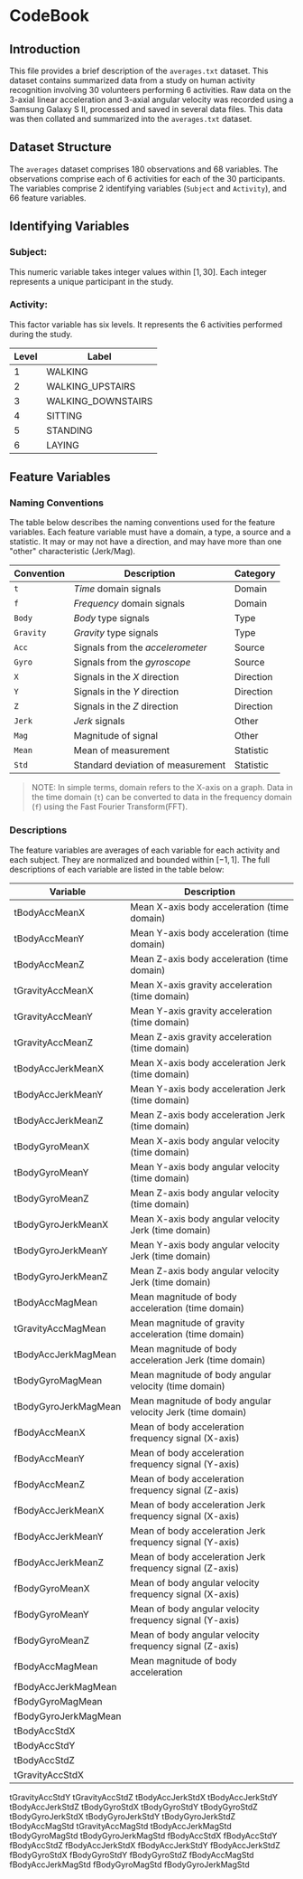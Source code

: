 # CodeBook  

## Introduction  
This file provides a brief description of the ```averages.txt``` dataset. This dataset contains summarized data from a study on human activity recognition involving 30 volunteers performing 6 activities. Raw data on the 3-axial linear acceleration and 3-axial angular velocity was recorded using a Samsung Galaxy S II, processed and saved in several data files. This data was then collated and summarized into the ```averages.txt``` dataset.

## Dataset Structure
The ```averages``` dataset comprises 180 observations and 68 variables. The observations comprise each of 6 activities for each of the 30 participants. The variables comprise 2 identifying variables (```Subject``` and ```Activity```), and 66 feature variables.

## Identifying Variables

### Subject:
This numeric variable takes integer values within $[1, 30]$. Each integer represents a unique participant in the study.

### Activity:
This factor variable has six levels. It represents the 6 activities performed during the study.

Level | Label               |
----- | ------------------- |
1     | WALKING             |
2     | WALKING_UPSTAIRS    |
3     | WALKING_DOWNSTAIRS  |
4     | SITTING             |
5     | STANDING            |
6     | LAYING              |

## Feature Variables  

### Naming Conventions
The table below describes the naming conventions used for the feature variables. Each feature variable must have a domain, a type, a source and a statistic. It may or may not have a direction, and may have more than one "other" characteristic (Jerk/Mag).

Convention    |   Description                     | Category        |
------------- | --------------------------------- | --------------- |
```t```       | *Time* domain signals             | Domain          |
```f```       | *Frequency* domain signals        | Domain          |
```Body```    | *Body* type signals               | Type            |
```Gravity``` | *Gravity* type signals            | Type            |
```Acc```     | Signals from the *accelerometer*  | Source          |
```Gyro```    | Signals from the *gyroscope*      | Source          |
```X```       | Signals in the *X* direction      | Direction       |
```Y```       | Signals in the *Y* direction      | Direction       |
```Z```       | Signals in the *Z* direction      | Direction       |
```Jerk```    | *Jerk* signals                    | Other           |
```Mag```     | Magnitude of signal               | Other           |
```Mean```    | Mean of measurement               | Statistic       |
```Std```     | Standard deviation of measurement | Statistic       |
> NOTE: In simple terms, domain refers to the X-axis on a graph. Data in the time domain (```t```) can be converted to data in the frequency domain (```f```) using the Fast Fourier Transform(FFT).


### Descriptions
The feature variables are averages of each variable for each activity and each subject. They are normalized and bounded within $[-1, 1]$. The full descriptions of each variable are listed in the table below:

Variable                | Description                                               |
----------------------- | --------------------------------------------------------- |
tBodyAccMeanX           | Mean X-axis body acceleration (time domain)               |
tBodyAccMeanY           | Mean Y-axis body acceleration (time domain)               |
tBodyAccMeanZ           | Mean Z-axis body acceleration (time domain)               |
tGravityAccMeanX        | Mean X-axis gravity acceleration (time domain)            |
tGravityAccMeanY        | Mean Y-axis gravity acceleration (time domain)            |
tGravityAccMeanZ        | Mean Z-axis gravity acceleration (time domain)            |
tBodyAccJerkMeanX       | Mean X-axis body acceleration Jerk (time domain)          |
tBodyAccJerkMeanY       | Mean Y-axis body acceleration Jerk (time domain)          |
tBodyAccJerkMeanZ       | Mean Z-axis body acceleration Jerk (time domain)          |
tBodyGyroMeanX          | Mean X-axis body angular velocity (time domain)           |
tBodyGyroMeanY          | Mean Y-axis body angular velocity (time domain)           |
tBodyGyroMeanZ          | Mean Z-axis body angular velocity (time domain)           |
tBodyGyroJerkMeanX      | Mean X-axis body angular velocity Jerk (time domain)      |
tBodyGyroJerkMeanY      | Mean Y-axis body angular velocity Jerk (time domain)      |
tBodyGyroJerkMeanZ      | Mean Z-axis body angular velocity Jerk (time domain)      |
tBodyAccMagMean         | Mean magnitude of body acceleration (time domain)         |
tGravityAccMagMean      | Mean magnitude of gravity acceleration (time domain)      |
tBodyAccJerkMagMean     | Mean magnitude of body acceleration Jerk (time domain)    |
tBodyGyroMagMean        | Mean magnitude of body angular velocity (time domain)     |
tBodyGyroJerkMagMean    | Mean magnitude of body angular velocity Jerk (time domain)|
fBodyAccMeanX           | Mean of body acceleration frequency signal (X-axis)       |
fBodyAccMeanY           | Mean of body acceleration frequency signal (Y-axis)       |
fBodyAccMeanZ           | Mean of body acceleration frequency signal (Z-axis)       |
fBodyAccJerkMeanX       | Mean of body acceleration Jerk frequency signal (X-axis)  |
fBodyAccJerkMeanY       | Mean of body acceleration Jerk frequency signal (Y-axis)  |
fBodyAccJerkMeanZ       | Mean of body acceleration Jerk frequency signal (Z-axis)  |
fBodyGyroMeanX          | Mean of body angular velocity frequency signal (X-axis)   |
fBodyGyroMeanY          | Mean of body angular velocity frequency signal (Y-axis)   |
fBodyGyroMeanZ          | Mean of body angular velocity frequency signal (Z-axis)   |
fBodyAccMagMean         | Mean magnitude of body acceleration 
fBodyAccJerkMagMean     | 
fBodyGyroMagMean        | 
fBodyGyroJerkMagMean    | 
tBodyAccStdX            | 
tBodyAccStdY            | 
tBodyAccStdZ            | 
tGravityAccStdX         | 
tGravityAccStdY
tGravityAccStdZ
tBodyAccJerkStdX
tBodyAccJerkStdY
tBodyAccJerkStdZ
tBodyGyroStdX
tBodyGyroStdY
tBodyGyroStdZ
tBodyGyroJerkStdX
tBodyGyroJerkStdY
tBodyGyroJerkStdZ
tBodyAccMagStd
tGravityAccMagStd
tBodyAccJerkMagStd
tBodyGyroMagStd
tBodyGyroJerkMagStd
fBodyAccStdX
fBodyAccStdY
fBodyAccStdZ
fBodyAccJerkStdX
fBodyAccJerkStdY
fBodyAccJerkStdZ
fBodyGyroStdX
fBodyGyroStdY
fBodyGyroStdZ
fBodyAccMagStd
fBodyAccJerkMagStd
fBodyGyroMagStd
fBodyGyroJerkMagStd

